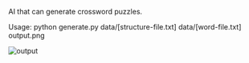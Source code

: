 AI that can generate crossword puzzles.

Usage: python generate.py data/[structure-file.txt] data/[word-file.txt] output.png

![output](https://github.com/BurakAhmet/cs50AI/assets/89780902/438b793b-bfa6-4377-b12b-9c7f60f40dc8)

